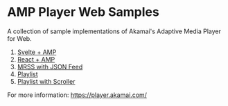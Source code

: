 # AMP Player Web Samples
A collection of sample implementations of Akamai's Adaptive Media Player for Web.

1. [Svelte + AMP](svelte-amp-web)
2. [React + AMP](react-amp-web)
3. [MRSS with JSON Feed](mrss-json)
4. [Playlist](playlist)
5. [Playlist with Scroller](playlist-scroller)

For more information: https://player.akamai.com/
